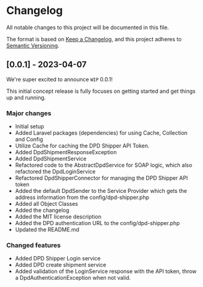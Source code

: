# Changelog

All notable changes to this project will be documented in this file.

The format is based on [Keep a Changelog](https://keepachangelog.com/en/1.0.0/),
and this project adheres to [Semantic Versioning](https://semver.org/spec/v2.0.0.html).

## [0.0.1] - 2023-04-07

We're super excited to announce `WIP` 0.0.1!

This initial concept release is fully focuses on getting started
and get things up and running.

### Major changes

- Initial setup
- Added Laravel packages (dependencies) for using Cache, Collection and Config
- Utilize Cache for caching the DPD Shipper API Token.
- Added DpdShipmentResponseException
- Added DpdShipmentService
- Refactored code to the AbstractDpdService for SOAP logic, which also refactored the DpdLoginService
- Refactored DpdShipperConnector for managing the DPD Shipper API token
- Added the default DpdSender to the Service Provider which gets the address information from the config/dpd-shipper.php
- Added all Object Classes
- Added the changelog
- Added the MIT license description
- Added the DPD authentication URL to the config/dpd-shipper.php
- Updated the README.md

### Changed features

- Added DPD Shipper Login service
- Added DPD create shipment service
- Added validation of the LoginService response with the API token, throw a DpdAuthenticationException when not valid.
